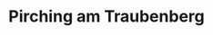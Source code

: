 ---
title: Pirching am Traubenberg
url: /pirching-am-traubenberg/
latitude: 46.997
longitude: 15.619
---